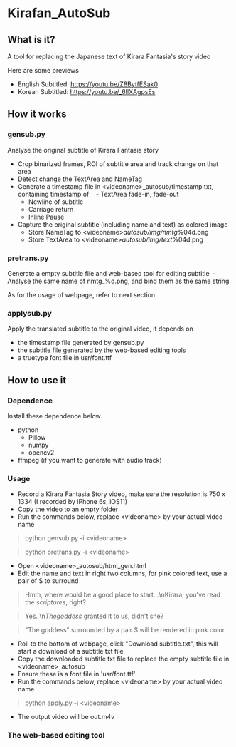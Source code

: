 # Kirafan_AutoSub
## What is it?
A tool for replacing the Japanese text of Kirara Fantasia's story video

Here are some previews
* English Subtitled:  https://youtu.be/Z8BytfESak0
* Korean Subtitled:   https://youtu.be/_6IlXAgpsEs

## How it works

### gensub.py
Analyse the original subtitle of Kirara Fantasia story
  - Crop binarized frames, ROI of subtitle area and track change on that area
  - Detect change the TextArea and NameTag
  - Generate a timestamp file in &lt;videoname&gt;_autosub/timestamp.txt, containing timestamp of 
    - TextArea fade-in, fade-out
    - Newline of subtitle
    - Carriage return
    - Inline Pause
  - Capture the original subtitle (including name and text) as colored image
    - Store NameTag to &lt;videoname&gt;_autosub/img/nmtg_%04d.png
    - Store TextArea to &lt;videoname&gt;_autosub/img/text_%04d.png

### pretrans.py
Generate a empty subtitle file and web-based tool for editing subtitle
  - Analyse the same name of nmtg_%d.png, and bind them as the same string

As for the usage of webpage, refer to next section.

### applysub.py
Apply the translated subtitle to the original video, it depends on
  - the timestamp file generated by gensub.py
  - the subtitle file generated by the web-based editing tools
  - a truetype font file in usr/font.ttf

## How to use it
### Dependence 
  Install these dependence below
  - python
    - Pillow
    - numpy
    - opencv2
  - ffmpeg (if you want to generate with audio track)
### Usage
  - Record a Kirara Fantasia Story video, make sure the resolution is 750 x 1334 (I recorded by iPhone 6s, iOS11)
  - Copy the video to an empty folder
  - Run the commands below, replace &lt;videoname&gt; by your actual video name
  > python gensub.py -i &lt;videoname&gt;
  
  > python pretrans.py -i &lt;videoname&gt;
  - Open &lt;videoname&gt;_autosub/html_gen.html
  - Edit the name and text in right two columns, for pink colored text, use a pair of $ to surround
    
  > Hmm, where would be a good place to start...\nKirara, you've read the $scriptures$, right?

  > Yes. \n$The goddess$ granted it to us, didn't she?
  
  > "The goddess" surrounded by a pair $ will be rendered in pink color
  
  - Roll to the bottom of webpage, click "Download subtitle.txt", this will start a download of a subtitle txt file
  - Copy the downloaded subtitle txt file to replace the empty subtitle file in &lt;videoname&gt;_autosub
  - Ensure these is a font file in 'usr/font.ttf'
  - Run the commands below, replace &lt;videoname&gt; by your actual video name
  > python apply.py -i &lt;videoname&gt;
  
  - The output video will be out.m4v

### The web-based editing tool
